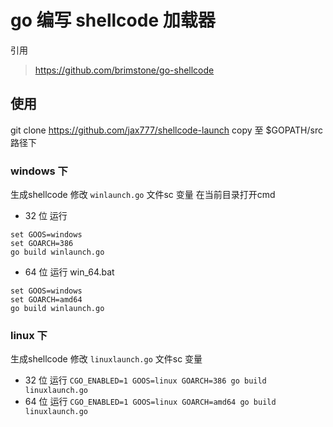 # go 编写 shellcode 加载器

引用
> https://github.com/brimstone/go-shellcode

## 使用
git clone https://github.com/jax777/shellcode-launch
copy 至 $GOPATH/src 路径下
### windows 下
生成shellcode
修改 `winlaunch.go` 文件sc 变量
在当前目录打开cmd
- 32 位 运行 
```
set GOOS=windows 
set GOARCH=386 
go build winlaunch.go
```
- 64 位 运行 win_64.bat
```
set GOOS=windows 
set GOARCH=amd64 
go build winlaunch.go
```

### linux 下
生成shellcode
修改 `linuxlaunch.go` 文件sc 变量
- 32 位 运行
`CGO_ENABLED=1 GOOS=linux GOARCH=386 go build linuxlaunch.go`
- 64 位 运行
`CGO_ENABLED=1 GOOS=linux GOARCH=amd64 go build linuxlaunch.go`